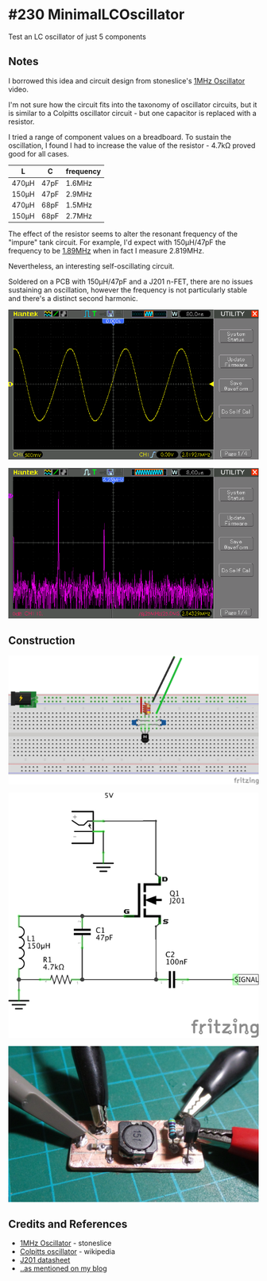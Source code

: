 # #230 MinimalLCOscillator

Test an LC oscillator of just 5 components


## Notes

I borrowed this idea and circuit design from stoneslice's
[1MHz Oscillator](https://www.youtube.com/watch?v=1IJ284kV6zY) video.

I'm not sure how the circuit fits into the taxonomy of oscillator circuits, but it is similar to a
Colpitts oscillator circuit - but one capacitor is replaced with a resistor.

I tried a range of component values on a breadboard.
To sustain the oscillation, I found I had to increase the value of the resistor - 4.7kΩ proved good for all cases.

| L     | C    | frequency |
|-------|------|-----------|
| 470µH | 47pF | 1.6MHz    |
| 150µH | 47pF | 2.9MHz    |
| 470µH | 68pF | 1.5MHz    |
| 150µH | 68pF | 2.7MHz    |


The effect of the resistor seems to alter the resonant frequency of the "impure" tank circuit.
For example, I'd expect with 150µH/47pF the frequency to be
[1.89MHz](https://www.wolframalpha.com/input/?i=1%2F(2%CF%80*sqrt(150%C2%B5H*47pF)))
when in fact I measure 2.819MHz.

Nevertheless, an interesting self-oscillating circuit.

Soldered on a PCB with 150µH/47pF and a J201 n-FET, there are no issues sustaining an oscillation, however the frequency
is not particularly stable and there's a distinct second harmonic.

![scope](./assets/scope.gif?raw=true)

![fft](./assets/fft.gif?raw=true)

## Construction

![Breadboard](./assets/MinimalLCOscillator_bb.jpg?raw=true)

![The Schematic](./assets/MinimalLCOscillator_schematic.jpg?raw=true)

![The Build](./assets/MinimalLCOscillator_build.jpg?raw=true)

## Credits and References

* [1MHz Oscillator](https://www.youtube.com/watch?v=1IJ284kV6zY) - stoneslice
* [Colpitts oscillator](https://en.wikipedia.org/wiki/Colpitts_oscillator) - wikipedia
* [J201 datasheet](https://www.futurlec.com/Transistors/J201.shtml)
* [..as mentioned on my blog](https://blog.tardate.com/2017/01/leap230-minimal-lc-oscillator.html)
